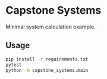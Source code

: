 
# Capstone Systems

Minimal system calculation example.

## Usage

```bash
pip install -r requirements.txt
pytest
python -m capstone_systems.main
```
